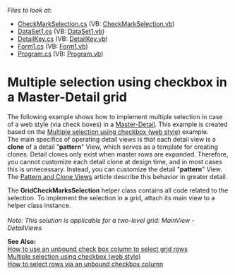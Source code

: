 <!-- default file list -->
*Files to look at*:

* [CheckMarkSelection.cs](./CS/E3507/CheckMarkSelection.cs) (VB: [CheckMarkSelection.vb](./VB/E3507/CheckMarkSelection.vb))
* [DataSet1.cs](./CS/E3507/DataSet1.cs) (VB: [DataSet1.vb](./VB/E3507/DataSet1.vb))
* [DetailKey.cs](./CS/E3507/DetailKey.cs) (VB: [DetailKey.vb](./VB/E3507/DetailKey.vb))
* [Form1.cs](./CS/E3507/Form1.cs) (VB: [Form1.vb](./VB/E3507/Form1.vb))
* [Program.cs](./CS/E3507/Program.cs) (VB: [Program.vb](./VB/E3507/Program.vb))
<!-- default file list end -->
# Multiple selection using checkbox in a Master-Detail grid


<p>The following example shows how to implement multiple selection in case of a web style (via check boxes) in a <a href="http://documentation.devexpress.com/#WindowsForms/CustomDocument783"><u>Master-Detail</u></a>. This example is created based on the <a href="https://www.devexpress.com/Support/Center/p/E1271">Multiple selection using checkbox (web style)</a> example.<br> The main specifics of operating detail views is that each detail view is a <strong>clone</strong> of a detail "<strong>pattern</strong>" View, which serves as a template for creating clones. Detail clones only exist when master rows are expanded. Therefore, you cannot customize each detail clone at design time, and in most cases this is unnecessary. Instead, you can customize the detail "<strong>pattern</strong>" View. The <a href="http://documentation.devexpress.com/#WindowsForms/CustomDocument780"><u>Pattern and Clone Views</u></a> article describe this behavior in greater detail.</p>
<p>The <strong>GridCheckMarksSelection</strong> helper class contains all code related to the selection. To implement the selection in a grid, attach its main view to a helper class instance.<br><br><em>Note: This solution is applicable for a two-level grid: MainView - DetailViews</em></p>
<p><strong>See Also:<br> </strong><a href="https://www.devexpress.com/Support/Center/p/E990">How to use an unbound check box column to select grid rows</a><br> <a href="https://www.devexpress.com/Support/Center/p/E1271">Multiple selection using checkbox (web style)</a><br> <a href="https://www.devexpress.com/Support/Center/p/A371">How to select rows via an unbound checkbox column</a></p>

<br/>


